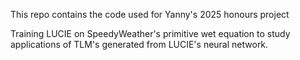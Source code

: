 This repo contains the code used for Yanny's 2025 honours project 

Training LUCIE on SpeedyWeather's primitive wet equation to study applications of TLM's generated from LUCIE's neural network.
